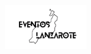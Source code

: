<div style="background-color: white; padding: 10px; display: inline-block;">
  <img src="eventos-frontend/src/assets/logo4.png" alt="Eventos Lanzarote" width="200"/>
</div>


